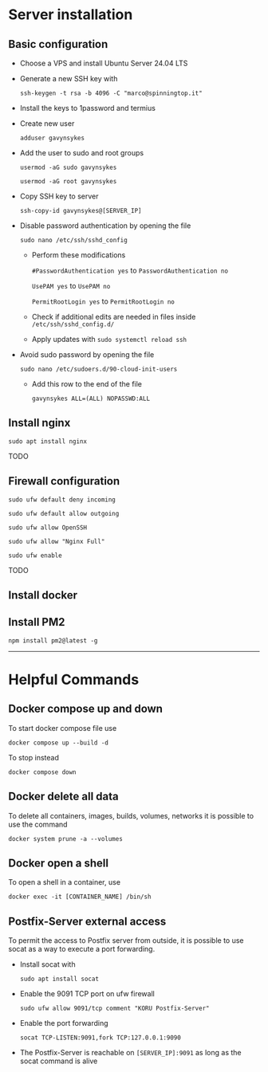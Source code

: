 # Server installation

## Basic configuration

- Choose a VPS and install Ubuntu Server 24.04 LTS

- Generate a new SSH key with

  `ssh-keygen -t rsa -b 4096 -C "marco@spinningtop.it"`

- Install the keys to 1password and termius

- Create new user

  `adduser gavynsykes`

- Add the user to sudo and root groups

  `usermod -aG sudo gavynsykes`

  `usermod -aG root gavynsykes`

- Copy SSH key to server

  `ssh-copy-id gavynsykes@[SERVER_IP]`

- Disable password authentication by opening the file

  `sudo nano /etc/ssh/sshd_config`

  - Perform these modifications

    `#PasswordAuthentication yes` to `PasswordAuthentication no`

    `UsePAM yes` to `UsePAM no`

    `PermitRootLogin yes` to `PermitRootLogin no`

  - Check if additional edits are needed in files inside `/etc/ssh/sshd_config.d/`

  - Apply updates with `sudo systemctl reload ssh`

- Avoid sudo password by opening the file

  `sudo nano /etc/sudoers.d/90-cloud-init-users`

  - Add this row to the end of the file

    `gavynsykes ALL=(ALL) NOPASSWD:ALL`

## Install nginx

`sudo apt install nginx`

TODO

## Firewall configuration

`sudo ufw default deny incoming`

`sudo ufw default allow outgoing`

`sudo ufw allow OpenSSH`

`sudo ufw allow "Nginx Full"`

`sudo ufw enable`

TODO

## Install docker

## Install PM2

`npm install pm2@latest -g`

---

# Helpful Commands

## Docker compose up and down

To start docker compose file use

`docker compose up --build -d`

To stop instead

`docker compose down`

## Docker delete all data

To delete all containers, images, builds, volumes, networks it is possible to use the command

`docker system prune -a --volumes`

## Docker open a shell

To open a shell in a container, use

`docker exec -it [CONTAINER_NAME] /bin/sh`

## Postfix-Server external access

To permit the access to Postfix server from outside, it is possible to use socat as a way to execute a port forwarding.

- Install socat with

  `sudo apt install socat`

- Enable the 9091 TCP port on ufw firewall

  `sudo ufw allow 9091/tcp comment "KORU Postfix-Server"`

- Enable the port forwarding

  `socat TCP-LISTEN:9091,fork TCP:127.0.0.1:9090`

- The Postfix-Server is reachable on `[SERVER_IP]:9091` as long as the socat command is alive
